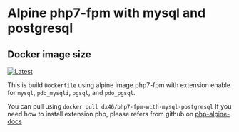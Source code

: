 # Alpine php7-fpm with mysql and postgresql

## Docker image size
[![Latest](https://badge.imagelayers.io/dx46/php7-fpm-with-mysql-postgresql.svg)](https://imagelayers.io/?images=dx46/php7-fpm-with-mysql-postgresql:latest 'latest')

This is build `Dockerfile` using alpine image php7-fpm with extension enable for `mysql`, `pdo_mysqli`, `pgsql`, and `pdo_pgsql`.

You can pull using `docker pull dx46/php7-fpm-with-mysql-postgresql`
If you need how to install extension php, please refers from github on [php-alpine-docs](https://github.com/docker-library/docs/tree/master/php#how-to-install-more-php-extensions)
